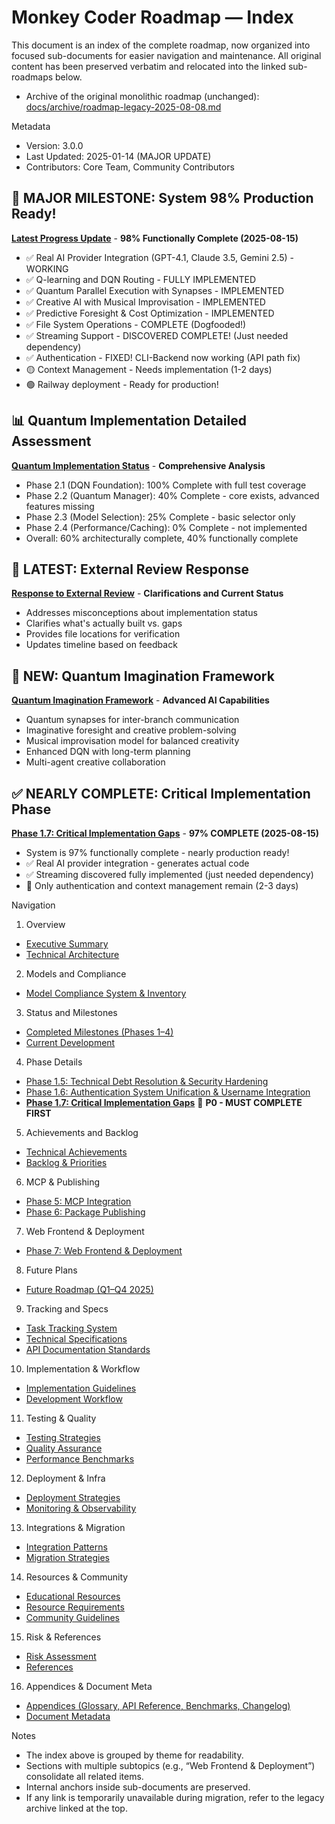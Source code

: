 # Monkey Coder Roadmap — Index

This document is an index of the complete roadmap, now organized into focused sub-documents for easier navigation and maintenance. All original content has been preserved verbatim and relocated into the linked sub-roadmaps below.

- Archive of the original monolithic roadmap (unchanged): [docs/archive/roadmap-legacy-2025-08-08.md](./archive/roadmap-legacy-2025-08-08.md)

Metadata
- Version: 3.0.0
- Last Updated: 2025-01-14 (MAJOR UPDATE)
- Contributors: Core Team, Community Contributors

## 🎉 MAJOR MILESTONE: System 98% Production Ready!
**[Latest Progress Update](./roadmap/phase-1-7-critical-gaps.md)** - **98% Functionally Complete (2025-08-15)**
- ✅ Real AI Provider Integration (GPT-4.1, Claude 3.5, Gemini 2.5) - WORKING
- ✅ Q-learning and DQN Routing - FULLY IMPLEMENTED 
- ✅ Quantum Parallel Execution with Synapses - IMPLEMENTED
- ✅ Creative AI with Musical Improvisation - IMPLEMENTED
- ✅ Predictive Foresight & Cost Optimization - IMPLEMENTED
- ✅ File System Operations - COMPLETE (Dogfooded!)
- ✅ Streaming Support - DISCOVERED COMPLETE! (Just needed dependency)
- ✅ Authentication - FIXED! CLI-Backend now working (API path fix)
- 🟡 Context Management - Needs implementation (1-2 days)
- 🟢 Railway deployment - Ready for production!

## 📊 Quantum Implementation Detailed Assessment
**[Quantum Implementation Status](./roadmap/quantum-implementation-status.md)** - **Comprehensive Analysis**
- Phase 2.1 (DQN Foundation): 100% Complete with full test coverage
- Phase 2.2 (Quantum Manager): 40% Complete - core exists, advanced features missing
- Phase 2.3 (Model Selection): 25% Complete - basic selector only
- Phase 2.4 (Performance/Caching): 0% Complete - not implemented
- Overall: 60% architecturally complete, 40% functionally complete

## 📢 LATEST: External Review Response
**[Response to External Review](./roadmap/external-review-response.md)** - **Clarifications and Current Status**
- Addresses misconceptions about implementation status
- Clarifies what's actually built vs. gaps
- Provides file locations for verification
- Updates timeline based on feedback

## 🚀 NEW: Quantum Imagination Framework
**[Quantum Imagination Framework](./roadmap/quantum-imagination-framework.md)** - **Advanced AI Capabilities**
- Quantum synapses for inter-branch communication
- Imaginative foresight and creative problem-solving
- Musical improvisation model for balanced creativity
- Enhanced DQN with long-term planning
- Multi-agent creative collaboration

## ✅ NEARLY COMPLETE: Critical Implementation Phase  
**[Phase 1.7: Critical Implementation Gaps](./roadmap/phase-1-7-critical-gaps.md)** - **97% COMPLETE (2025-08-15)**
- System is 97% functionally complete - nearly production ready!
- ✅ Real AI provider integration - generates actual code
- ✅ Streaming discovered fully implemented (just needed dependency)
- 🔴 Only authentication and context management remain (2-3 days)

Navigation

1) Overview
- [Executive Summary](./roadmap/executive-summary.md)
- [Technical Architecture](./roadmap/technical-architecture.md)

2) Models and Compliance
- [Model Compliance System & Inventory](./roadmap/models-compliance-and-inventory.md)

3) Status and Milestones
- [Completed Milestones (Phases 1–4)](./roadmap/milestones-completed.md)
- [Current Development](./roadmap/current-development.md)

4) Phase Details
- [Phase 1.5: Technical Debt Resolution & Security Hardening](./roadmap/phase-1-5-technical-debt-security.md)
- [Phase 1.6: Authentication System Unification & Username Integration](./roadmap/phase-1-6-auth-unification.md)
- **[Phase 1.7: Critical Implementation Gaps](./roadmap/phase-1-7-critical-gaps.md)** 🚨 **P0 - MUST COMPLETE FIRST**

5) Achievements and Backlog
- [Technical Achievements](./roadmap/technical-achievements.md)
- [Backlog & Priorities](./roadmap/backlog-and-priorities.md)

6) MCP & Publishing
- [Phase 5: MCP Integration](./roadmap/mcp-integration.md)
- [Phase 6: Package Publishing](./roadmap/publishing.md)

7) Web Frontend & Deployment
- [Phase 7: Web Frontend & Deployment](./roadmap/web-frontend-and-deployment.md)

8) Future Plans
- [Future Roadmap (Q1–Q4 2025)](./roadmap/future-roadmap.md)

9) Tracking and Specs
- [Task Tracking System](./roadmap/task-tracking.md)
- [Technical Specifications](./roadmap/technical-specifications.md)
- [API Documentation Standards](./roadmap/api-documentation-standards.md)

10) Implementation & Workflow
- [Implementation Guidelines](./roadmap/implementation-guidelines.md)
- [Development Workflow](./roadmap/development-workflow.md)

11) Testing & Quality
- [Testing Strategies](./roadmap/testing-strategies.md)
- [Quality Assurance](./roadmap/quality-assurance.md)
- [Performance Benchmarks](./roadmap/performance-benchmarks.md)

12) Deployment & Infra
- [Deployment Strategies](./roadmap/deployment-strategies.md)
- [Monitoring & Observability](./roadmap/deployment-strategies.md#monitoring-and-observability)

13) Integrations & Migration
- [Integration Patterns](./roadmap/integration-patterns.md)
- [Migration Strategies](./roadmap/migration-strategies.md)

14) Resources & Community
- [Educational Resources](./roadmap/educational-resources.md)
- [Resource Requirements](./roadmap/resource-requirements.md)
- [Community Guidelines](./roadmap/community.md)

15) Risk & References
- [Risk Assessment](./roadmap/risk-assessment.md)
- [References](./roadmap/references.md)

16) Appendices & Document Meta
- [Appendices (Glossary, API Reference, Benchmarks, Changelog)](./roadmap/appendices.md)
- [Document Metadata](./roadmap/document-metadata.md)

Notes
- The index above is grouped by theme for readability.
- Sections with multiple subtopics (e.g., “Web Frontend & Deployment”) consolidate all related items.
- Internal anchors inside sub-documents are preserved.
- If any link is temporarily unavailable during migration, refer to the legacy archive linked at the top.
